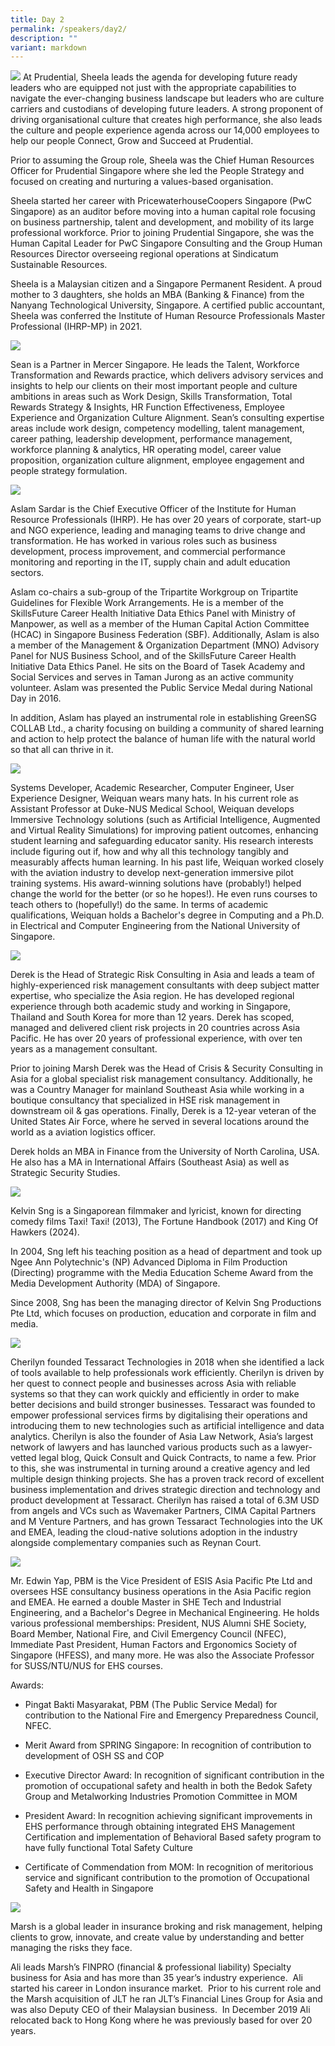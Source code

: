 ```yaml
---
title: Day 2
permalink: /speakers/day2/
description: ""
variant: markdown
---
```

![](/images/sheela.png)
 At Prudential, Sheela leads the agenda for developing future ready leaders who are equipped not just with the appropriate capabilities to navigate the ever-changing business landscape but leaders who are culture carriers and custodians of developing future leaders. A strong proponent of driving organisational culture that creates high performance, she also leads the culture and people experience agenda across our 14,000 employees to help our people Connect, Grow and Succeed at Prudential.

Prior to assuming the Group role, Sheela was the Chief Human Resources Officer for Prudential Singapore where she led the People Strategy and focused on creating and nurturing a values-based organisation.

Sheela started her career with PricewaterhouseCoopers Singapore (PwC Singapore) as an auditor before moving into a human capital role focusing on business partnership, talent and development, and mobility of its large professional workforce. Prior to joining Prudential Singapore, she was the Human Capital Leader for PwC Singapore Consulting and the Group Human Resources Director overseeing regional operations at Sindicatum Sustainable Resources.

Sheela is a Malaysian citizen and a Singapore Permanent Resident. A proud mother to 3 daughters, she holds an MBA (Banking & Finance) from the Nanyang Technological University, Singapore. A certified public accountant, Sheela was conferred the Institute of Human Resource Professionals Master Professional (IHRP-MP) in 2021.

![](/images/sean.png)
       
Sean is a Partner in Mercer Singapore. He leads the Talent, Workforce Transformation and Rewards practice, which delivers advisory services and insights to help our clients on their most important people and culture ambitions in areas such as Work Design, Skills Transformation, Total Rewards Strategy & Insights, HR Function Effectiveness, Employee Experience and Organization Culture Alignment. Sean’s consulting expertise areas include work design, competency modelling, talent management, career pathing, leadership development, performance management, workforce planning & analytics, HR operating model, career value proposition, organization culture alignment, employee engagement and people strategy formulation.

![](/images/aslam.png)

Aslam Sardar is the Chief Executive Officer of the Institute for Human Resource Professionals (IHRP). He has over 20 years of corporate, start-up and NGO experience, leading and managing teams to drive change and transformation. He has worked in various roles such as business development, process improvement, and commercial performance monitoring and reporting in the IT, supply chain and adult education sectors.

Aslam co-chairs a sub-group of the Tripartite Workgroup on Tripartite Guidelines for Flexible Work Arrangements. He is a member of the SkillsFuture Career Health Initiative Data Ethics Panel with Ministry of Manpower, as well as a member of the Human Capital Action Committee (HCAC) in Singapore Business Federation (SBF). Additionally, Aslam is also a member of the Management & Organization Department (MNO) Advisory Panel for NUS Business School, and of the SkillsFuture Career Health Initiative Data Ethics Panel. He sits on the Board of Tasek Academy and Social Services and serves in Taman Jurong as an active community volunteer. Aslam was presented the Public Service Medal during National Day in 2016.

In addition, Aslam has played an instrumental role in establishing GreenSG COLLAB Ltd., a charity focusing on building a community of shared learning and action to help protect the balance of human life with the natural world so that all can thrive in it.

![](/images/dr_lu.png)

Systems Developer, Academic Researcher, Computer Engineer, User Experience Designer, Weiquan wears many hats. In his current role as Assistant Professor at Duke-NUS Medical School, Weiquan develops Immersive Technology solutions (such as Artificial Intelligence, Augmented and Virtual Reality Simulations) for improving patient outcomes, enhancing student learning and safeguarding educator sanity. His research interests include figuring out if, how and why all this technology tangibly and measurably affects human learning. In his past life, Weiquan worked closely with the aviation industry to develop next-generation immersive pilot training systems. His award-winning solutions have (probably!) helped change the world for the better (or so he hopes!). He even runs courses to teach others to (hopefully!) do the same. In terms of academic qualifications, Weiquan holds a Bachelor's degree in Computing and a Ph.D. in Electrical and Computer Engineering from the National University of Singapore.

![](/images/derek.png)

Derek is the Head of Strategic Risk Consulting in Asia and leads a team of highly-experienced risk management consultants with deep subject matter expertise, who specialize the Asia region. He has developed regional experience through both academic study and working in Singapore, Thailand and South Korea for more than 12 years. Derek has scoped, managed and delivered client risk projects in 20 countries across Asia Pacific. He has over 20 years of professional experience, with over ten years as a management consultant.

Prior to joining Marsh Derek was the Head of Crisis & Security Consulting in Asia for a global specialist risk management consultancy. Additionally, he was a Country Manager for mainland Southeast Asia while working in a boutique consultancy that specialized in HSE risk management in downstream oil & gas operations. Finally, Derek is a 12-year veteran of the United States Air Force, where he served in several locations around the world as a aviation logistics officer.

Derek holds an MBA in Finance from the University of North Carolina, USA. He also has a MA in International Affairs (Southeast Asia) as well as Strategic Security Studies.

![](/images/kelvin.png)

Kelvin Sng is a Singaporean filmmaker and lyricist, known for directing comedy films Taxi! Taxi! (2013), The Fortune Handbook (2017) and King Of Hawkers (2024).

In 2004, Sng left his teaching position as a head of department and took up Ngee Ann Polytechnic's (NP) Advanced Diploma in Film Production (Directing) programme with the Media Education Scheme Award from the Media Development Authority (MDA) of Singapore.

Since 2008, Sng has been the managing director of Kelvin Sng Productions Pte Ltd, which focuses on production, education and corporate in film and media.

![](/images/chery.png)

Cherilyn founded Tessaract Technologies in 2018 when she identified a lack of tools available to help professionals work efficiently. Cherilyn is driven by her quest to connect people and businesses across Asia with reliable systems so that they can work quickly and efficiently in order to make better decisions and build stronger businesses. Tessaract was founded to empower professional services firms by digitalising their operations and introducing them to new technologies such as artificial intelligence and data analytics. Cherilyn is also the founder of Asia Law Network, Asia’s largest network of lawyers and has launched various products such as a lawyer-vetted legal blog, Quick Consult and Quick Contracts, to name a few. Prior to this, she was instrumental in turning around a creative agency and led multiple design thinking projects. She has a proven track record of excellent business implementation and drives strategic direction and technology and product development at Tessaract. Cherilyn has raised a total of 6.3M USD from angels and VCs such as Wavemaker Partners, CIMA Capital Partners and M Venture Partners, and has grown Tessaract Technologies into the UK and EMEA, leading the cloud-native solutions adoption in the industry alongside complementary companies such as Reynan Court.

![](/images/edwin.png)

Mr. Edwin Yap, PBM is the Vice President of ESIS Asia Pacific Pte Ltd and oversees HSE consultancy business operations in the Asia Pacific region and EMEA. He earned a double Master in SHE Tech and Industrial Engineering, and a Bachelor's Degree in Mechanical Engineering. He holds various professional memberships: President, NUS Alumni SHE Society, Board Member, National Fire, and Civil Emergency Council (NFEC), Immediate Past President, Human Factors and Ergonomics Society of Singapore (HFESS), and many more. He was also the Associate Professor for SUSS/NTU/NUS for EHS courses.

Awards:

* Pingat Bakti Masyarakat, PBM (The Public Service Medal) for contribution to the National Fire and Emergency Preparedness Council, NFEC.

* Merit Award from SPRING Singapore: In recognition of contribution to development of OSH SS and COP

* Executive Director Award: In recognition of significant contribution in the promotion of occupational safety and health in both the Bedok Safety Group and Metalworking Industries Promotion Committee in MOM

* President Award: In recognition achieving significant improvements in EHS performance through obtaining integrated EHS Management Certification and implementation of Behavioral Based safety program to have fully functional Total Safety Culture

* Certificate of Commendation from MOM: In recognition of meritorious service and significant contribution to the promotion of Occupational Safety and Health in Singapore

![](/images/ali.png)

Marsh is a global leader in insurance broking and risk management, helping clients to grow, innovate, and create value by understanding and better managing the risks they face.

Ali leads Marsh’s FINPRO (financial & professional liability) Specialty business for Asia and has more than 35 year’s industry experience.  Ali started his career in London insurance market.  Prior to his current role and the Marsh acquisition of JLT he ran JLT’s Financial Lines Group for Asia and was also Deputy CEO of their Malaysian business.  In December 2019 Ali relocated back to Hong Kong where he was previously based for over 20 years.